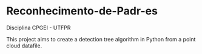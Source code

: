 # Reconhecimento-de-Padr-es
Disciplina CPGEI - UTFPR

This project aims to create a detection tree algorithm in Python from a point cloud datafile.

